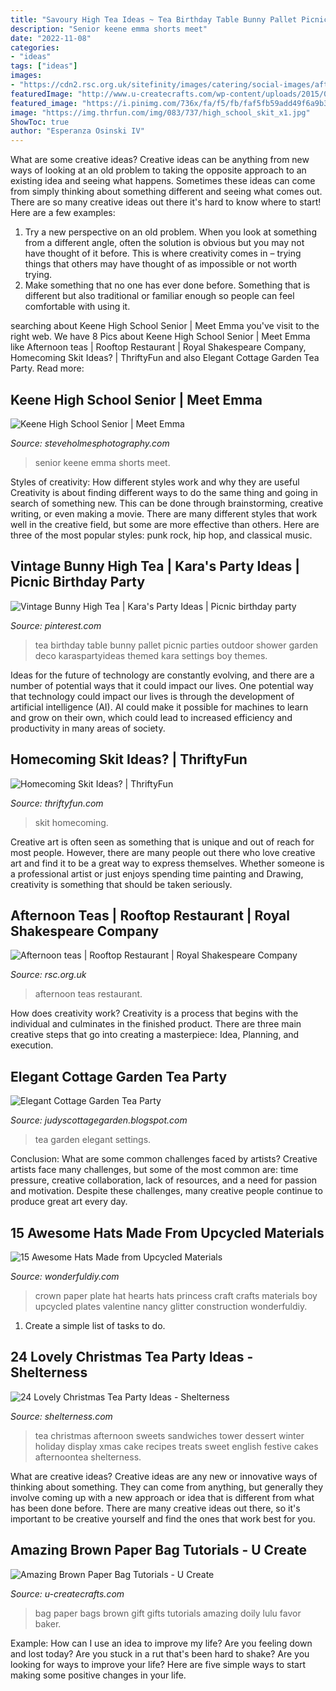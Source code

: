 ```yaml
---
title: "Savoury High Tea Ideas ~ Tea Birthday Table Bunny Pallet Picnic Parties Outdoor Shower Garden Deco Karaspartyideas Themed Kara Settings Boy Themes"
description: "Senior keene emma shorts meet"
date: "2022-11-08"
categories:
- "ideas"
tags: ["ideas"]
images:
- "https://cdn2.rsc.org.uk/sitefinity/images/catering/social-images/afternoontea_2018.tmb-gal-1340.jpg?sfvrsn=1"
featuredImage: "http://www.u-createcrafts.com/wp-content/uploads/2015/04/doily-gift-bags.jpg"
featured_image: "https://i.pinimg.com/736x/fa/f5/fb/faf5fb59add49f6a9b35bccaf506a17e.jpg"
image: "https://img.thrfun.com/img/083/737/high_school_skit_x1.jpg"
ShowToc: true
author: "Esperanza Osinski IV"
---
```



What are some creative ideas?
Creative ideas can be anything from new ways of looking at an old problem to taking the opposite approach to an existing idea and seeing what happens. Sometimes these ideas can come from simply thinking about something different and seeing what comes out. There are so many creative ideas out there it's hard to know where to start! Here are a few examples: 
1. Try a new perspective on an old problem. When you look at something from a different angle, often the solution is obvious but you may not have thought of it before. This is where creativity comes in – trying things that others may have thought of as impossible or not worth trying. 
2. Make something that no one has ever done before. Something that is different but also traditional or familiar enough so people can feel comfortable with using it.

	

		
searching about Keene High School Senior | Meet Emma you've visit to the right web. We have 8 Pics about Keene High School Senior | Meet Emma like Afternoon teas | Rooftop Restaurant | Royal Shakespeare Company, Homecoming Skit Ideas? | ThriftyFun and also Elegant Cottage Garden Tea Party. Read more:
		
    
## Keene High School Senior | Meet Emma

<img loading=lazy src="https://www.steveholmesphotography.com/wordpress/wp-content/uploads/2015/10/26_Keene-High-School-Senior-Pictures-Rock-Black-Tank-Top-White-Shorts.jpg" onerror="this.onerror=null;this.src='https://tse1.mm.bing.net/th?id=OIP.VsEjNJAW_DzFdBhMr-9jRQHaLE&amp;pid=15.1';" alt="Keene High School Senior | Meet Emma">

_Source: steveholmesphotography.com_

>senior keene emma shorts meet. 

	

Styles of creativity: How different styles work and why they are useful
Creativity is about finding different ways to do the same thing and going in search of something new. This can be done through brainstorming, creative writing, or even making a movie. There are many different styles that work well in the creative field, but some are more effective than others. Here are three of the most popular styles: punk rock, hip hop, and classical music.

    
## Vintage Bunny High Tea | Kara&#039;s Party Ideas | Picnic Birthday Party

<img loading=lazy src="https://i.pinimg.com/736x/fa/f5/fb/faf5fb59add49f6a9b35bccaf506a17e.jpg" onerror="this.onerror=null;this.src='https://tse4.mm.bing.net/th?id=OIP.woLkO8FtLhi6R18C8oY8xwHaLH&amp;pid=15.1';" alt="Vintage Bunny High Tea | Kara&#039;s Party Ideas | Picnic birthday party">

_Source: pinterest.com_

>tea birthday table bunny pallet picnic parties outdoor shower garden deco karaspartyideas themed kara settings boy themes. 

	

Ideas for the future of technology are constantly evolving, and there are a number of potential ways that it could impact our lives. One potential way that technology could impact our lives is through the development of artificial intelligence (AI). AI could make it possible for machines to learn and grow on their own, which could lead to increased efficiency and productivity in many areas of society.

    
## Homecoming Skit Ideas? | ThriftyFun

<img loading=lazy src="https://img.thrfun.com/img/083/737/high_school_skit_x1.jpg" onerror="this.onerror=null;this.src='https://tse2.mm.bing.net/th?id=OIP.TVSJJJKpxaF959fHR_V9hwHaHg&amp;pid=15.1';" alt="Homecoming Skit Ideas? | ThriftyFun">

_Source: thriftyfun.com_

>skit homecoming. 

	

Creative art is often seen as something that is unique and out of reach for most people. However, there are many people out there who love creative art and find it to be a great way to express themselves. Whether someone is a professional artist or just enjoys spending time painting and Drawing, creativity is something that should be taken seriously.

    
## Afternoon Teas | Rooftop Restaurant | Royal Shakespeare Company

<img loading=lazy src="https://cdn2.rsc.org.uk/sitefinity/images/catering/social-images/afternoontea_2018.tmb-gal-1340.jpg?sfvrsn=1" onerror="this.onerror=null;this.src='https://tse3.mm.bing.net/th?id=OIP.gSGsQWdyDqSk5YB34zS_RgHaHC&amp;pid=15.1';" alt="Afternoon teas | Rooftop Restaurant | Royal Shakespeare Company">

_Source: rsc.org.uk_

>afternoon teas restaurant. 

	

How does creativity work?
Creativity is a process that begins with the individual and culminates in the finished product. There are three main creative steps that go into creating a masterpiece: Idea, Planning, and execution.

    
## Elegant Cottage Garden Tea Party

<img loading=lazy src="http://3.bp.blogspot.com/-av7879Ka-qs/UgheYSATOGI/AAAAAAAAObY/RplK8bHg3lw/s1600/709d0a2ba51683b619c77118068fbafc.jpg" onerror="this.onerror=null;this.src='https://tse2.mm.bing.net/th?id=OIP.rT9VdJ8I6-ky_pZu0wEmUAHaKN&amp;pid=15.1';" alt="Elegant Cottage Garden Tea Party">

_Source: judyscottagegarden.blogspot.com_

>tea garden elegant settings. 

	

Conclusion: What are some common challenges faced by artists?
Creative artists face many challenges, but some of the most common are: time pressure, creative collaboration, lack of resources, and a need for passion and motivation. Despite these challenges, many creative people continue to produce great art every day.

    
## 15 Awesome Hats Made From Upcycled Materials

<img loading=lazy src="http://cdn.wonderfuldiy.com/wp-content/uploads/2017/05/Paper-plate-princess-of-hearts-hat.jpg" onerror="this.onerror=null;this.src='https://tse3.mm.bing.net/th?id=OIP.QQPu9uTY863E7xY7SLffZgHaE6&amp;pid=15.1';" alt="15 Awesome Hats Made from Upcycled Materials">

_Source: wonderfuldiy.com_

>crown paper plate hat hearts hats princess craft crafts materials boy upcycled plates valentine nancy glitter construction wonderfuldiy. 

	

1. Create a simple list of tasks to do.

    
## 24 Lovely Christmas Tea Party Ideas - Shelterness

<img loading=lazy src="http://i.shelterness.com/2016/10/18-Christmas-sweets-display-for-a-tea-party.jpg" onerror="this.onerror=null;this.src='https://tse4.mm.bing.net/th?id=OIP.ckHAPwyqJdwOCWW0lzqThwHaLH&amp;pid=15.1';" alt="24 Lovely Christmas Tea Party Ideas - Shelterness">

_Source: shelterness.com_

>tea christmas afternoon sweets sandwiches tower dessert winter holiday display xmas cake recipes treats sweet english festive cakes afternoontea shelterness. 

	

What are creative ideas?
Creative ideas are any new or innovative ways of thinking about something. They can come from anything, but generally they involve coming up with a new approach or idea that is different from what has been done before. There are many creative ideas out there, so it's important to be creative yourself and find the ones that work best for you.

    
## Amazing Brown Paper Bag Tutorials - U Create

<img loading=lazy src="http://www.u-createcrafts.com/wp-content/uploads/2015/04/doily-gift-bags.jpg" onerror="this.onerror=null;this.src='https://tse1.mm.bing.net/th?id=OIP.f2NpUKEaAeQpbC7SJdX6IAAAAA&amp;pid=15.1';" alt="Amazing Brown Paper Bag Tutorials - U Create">

_Source: u-createcrafts.com_

>bag paper bags brown gift gifts tutorials amazing doily lulu favor baker. 

	

Example: How can I use an idea to improve my life?
Are you feeling down and lost today? Are you stuck in a rut that's been hard to shake? Are you looking for ways to improve your life? Here are five simple ways to start making some positive changes in your life.

